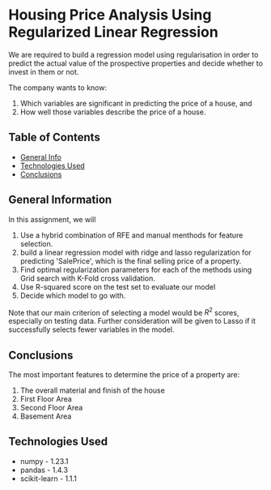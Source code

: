 # Housing Price Analysis Using Regularized Linear Regression
We are required to build a regression model using regularisation in order to predict the actual value of the prospective properties and decide whether to invest in them or not. 

The company wants to know:

1. Which variables are significant in predicting the price of a house, and
2. How well those variables describe the price of a house.


## Table of Contents
* [General Info](#general-information)
* [Technologies Used](#technologies-used)
* [Conclusions](#conclusions)

## General Information
In this assignment, we will

1. Use a hybrid combination of RFE and manual menthods for feature selection.
2. build a linear regression model with ridge and lasso regularization for predicting 'SalePrice', which is the final selling price of a property.
3. Find optimal regularization parameters for each of the methods using Grid search with K-Fold cross validation.
4. Use R-squared score on the test set to evaluate our model
5. Decide which model to go with.

Note that our main criterion of selecting a model would be $R^2$ scores, especially on testing data. 
Further consideration will be given to Lasso if it successfully selects fewer variables in the model.

## Conclusions
The most important features to determine the price of a property are:
1. The overall material and finish of the house
2. First Floor Area
3. Second Floor Area
4. Basement Area

## Technologies Used
- numpy - 1.23.1
- pandas - 1.4.3
- scikit-learn - 1.1.1
